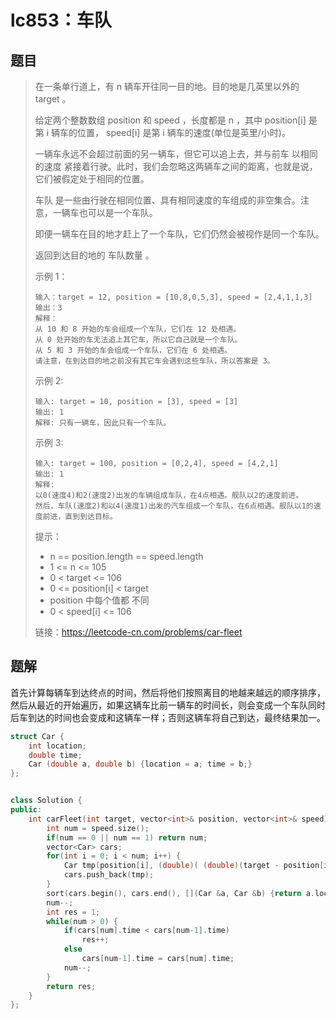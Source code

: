 # lc853：车队

## 题目

> 在一条单行道上，有 n 辆车开往同一目的地。目的地是几英里以外的 target 。
>
> 给定两个整数数组 position 和 speed ，长度都是 n ，其中 position[i] 是第 i 辆车的位置， speed[i] 是第 i 辆车的速度(单位是英里/小时)。
>
> 一辆车永远不会超过前面的另一辆车，但它可以追上去，并与前车 以相同的速度 紧接着行驶。此时，我们会忽略这两辆车之间的距离，也就是说，它们被假定处于相同的位置。
>
> 车队 是一些由行驶在相同位置、具有相同速度的车组成的非空集合。注意，一辆车也可以是一个车队。
>
> 即便一辆车在目的地才赶上了一个车队，它们仍然会被视作是同一个车队。
>
> 返回到达目的地的 车队数量 。
>
>  
>
> 示例 1：
>
> ```
> 输入：target = 12, position = [10,8,0,5,3], speed = [2,4,1,1,3]
> 输出：3
> 解释：
> 从 10 和 8 开始的车会组成一个车队，它们在 12 处相遇。
> 从 0 处开始的车无法追上其它车，所以它自己就是一个车队。
> 从 5 和 3 开始的车会组成一个车队，它们在 6 处相遇。
> 请注意，在到达目的地之前没有其它车会遇到这些车队，所以答案是 3。
> ```
>
> 示例 2:
>
> ```
> 输入: target = 10, position = [3], speed = [3]
> 输出: 1
> 解释: 只有一辆车，因此只有一个车队。
> ```
>
> 示例 3:
>
> ```
> 输入: target = 100, position = [0,2,4], speed = [4,2,1]
> 输出: 1
> 解释:
> 以0(速度4)和2(速度2)出发的车辆组成车队，在4点相遇。舰队以2的速度前进。
> 然后，车队(速度2)和以4(速度1)出发的汽车组成一个车队，在6点相遇。舰队以1的速度前进，直到到达目标。
> ```
>
> 
>
>
> 提示：
>
> - n == position.length == speed.length
> - 1 <= n <= 105
> - 0 < target <= 106
> - 0 <= position[i] < target
> - position 中每个值都 不同
> - 0 < speed[i] <= 106
>
> 
>
> 链接：https://leetcode-cn.com/problems/car-fleet

## 题解

首先计算每辆车到达终点的时间，然后将他们按照离目的地越来越远的顺序排序，然后从最近的开始遍历，如果这辆车比前一辆车的时间长，则会变成一个车队同时后车到达的时间也会变成和这辆车一样；否则这辆车将自己到达，最终结果加一。

```c++
struct Car {
    int location;
    double time;
    Car (double a, double b) {location = a; time = b;}
};


class Solution {
public:
    int carFleet(int target, vector<int>& position, vector<int>& speed) {
        int num = speed.size();
        if(num == 0 || num == 1) return num;
        vector<Car> cars;
        for(int i = 0; i < num; i++) {
            Car tmp(position[i], (double)( (double)(target - position[i]) / speed[i]) );
            cars.push_back(tmp);
        }
        sort(cars.begin(), cars.end(), [](Car &a, Car &b) {return a.location < b.location;});
        num--;
        int res = 1;
        while(num > 0) {
            if(cars[num].time < cars[num-1].time)
                res++;
            else
                cars[num-1].time = cars[num].time;
            num--;
        }
        return res;
    }
};
```

